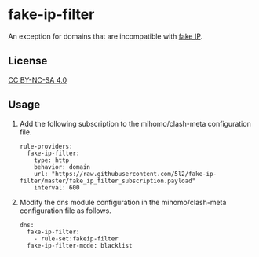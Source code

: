 # fake-ip-filter
An exception for domains that are incompatible with [fake IP](https://www.rfc-editor.org/rfc/rfc3089).

## License

[CC BY-NC-SA 4.0](https://creativecommons.org/licenses/by-nc-sa/4.0/)

## Usage

1. Add the following subscription to the mihomo/clash-meta configuration file.

    ```
    rule-providers:
      fake-ip-filter:
        type: http
        behavior: domain
        url: "https://raw.githubusercontent.com/5l2/fake-ip-filter/master/fake_ip_filter_subscription.payload"
        interval: 600
    ```

2. Modify the dns module configuration in the mihomo/clash-meta configuration file as follows.

    ```
    dns:
      fake-ip-filter:
        - rule-set:fakeip-filter
      fake-ip-filter-mode: blacklist
    ```
